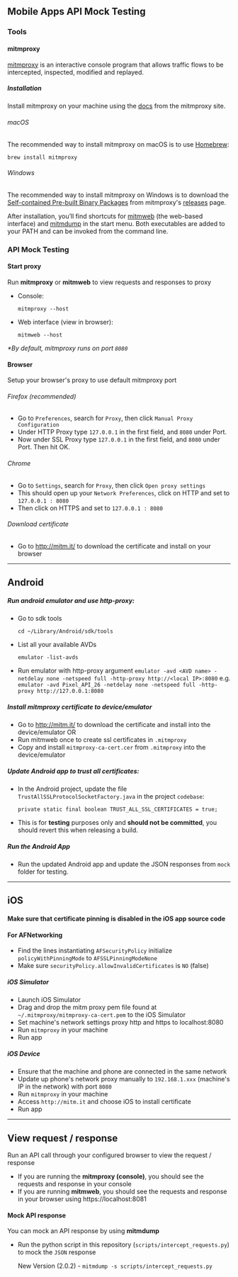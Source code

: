 ## Mobile Apps API Mock Testing

### Tools
#### mitmproxy
[mitmproxy](https://mitmproxy.org) is an interactive console program that allows traffic flows to be intercepted, inspected, modified and replayed.

##### Installation
Install mitmproxy on your machine using the [docs](http://docs.mitmproxy.org/en/latest/install.html) from the mitmproxy site.
###### macOS
The recommended way to install mitmproxy on macOS is to use [Homebrew](https://brew.sh):

`brew install mitmproxy`

###### Windows
The recommended way to install mitmproxy on Windows is to download the [Self-contained Pre-built Binary Packages](http://docs.mitmproxy.org/en/latest/install.html#binary-packages) from mitmproxy's [releases](https://github.com/mitmproxy/mitmproxy/releases/tag/v2.0.2) page.

After installation, you’ll find shortcuts for [mitmweb](http://docs.mitmproxy.org/en/latest/mitmweb.html#mitmweb) (the web-based interface) and [mitmdump](http://docs.mitmproxy.org/en/latest/mitmdump.html#mitmdump) in the start menu. Both executables are added to your PATH and can be invoked from the command line.

### API Mock Testing
#### Start proxy
Run **mitmproxy** or **mitmweb** to view requests and responses to proxy

- Console:

	`mitmproxy --host`

- Web interface (view in browser):

	`mitmweb --host`

*\*By default, mitmproxy runs on port `8080`*

#### Browser
Setup your browser's proxy to use default mitmproxy port
###### Firefox (recommended)
- Go to `Preferences`, search for `Proxy`, then click `Manual Proxy Configuration`
- Under HTTP Proxy type `127.0.0.1` in the first field, and `8080` under Port.
- Now under SSL Proxy type `127.0.0.1` in the first field, and `8080` under Port. Then hit OK.

###### Chrome
- Go to `Settings`, search for `Proxy`, then click `Open proxy settings`
- This should open up your `Network Preferences`, click on HTTP and set to `127.0.0.1 : 8080`
- Then click on HTTPS and set to `127.0.0.1 : 8080`

###### Download certificate
- Go to http://mitm.it/ to download the certificate and install on your browser

----
## Android
##### Run android emulator and use http-proxy:
- Go to sdk tools

	`cd ~/Library/Android/sdk/tools`

- List all your available AVDs

	`emulator -list-avds`

- Run emulator with http-proxy argument
	`emulator -avd <AVD name> -netdelay none -netspeed full -http-proxy http://<local IP>:8080`
	e.g.
	`emulator -avd Pixel_API_26 -netdelay none -netspeed full -http-proxy http://127.0.0.1:8080`

##### Install mitmproxy certificate to device/emulator
- Go to http://mitm.it/ to download the certificate and install into the device/emulator
OR
- Run mitmweb once to create ssl certificates in `.mitmproxy`
- Copy and install `mitmproxy-ca-cert.cer` from `.mitmproxy` into the device/emulator

##### Update Android app to trust all certificates:
- In the Android project, update the file `TrustAllSSLProtocolSocketFactory.java` in the project `codebase`:

	`private static final boolean TRUST_ALL_SSL_CERTIFICATES = true;`

- This is for **testing** purposes only and **should not be committed**, you should revert this when releasing a build.

##### Run the Android App
- Run the updated Android app and update the JSON responses from `mock` folder for testing.

----

## iOS

#### Make sure that certificate pinning is disabled in the iOS app source code
#### For AFNetworking
- Find the lines instantiating `AFSecurityPolicy` initialize `policyWithPinningMode` to `AFSSLPinningModeNone`
- Make sure `securityPolicy.allowInvalidCertificates` is `NO` (false)

##### iOS Simulator
- Launch iOS Simulator
- Drag and drop the mitm proxy pem file found at `~/.mitmproxy/mitmproxy-ca-cert.pem` to the iOS Simulator
- Set machine's network settings proxy http and https to localhost:8080
- Run `mitmproxy` in your machine
- Run app

##### iOS Device
- Ensure that the machine and phone are connected in the same network
- Update up phone's network proxy manually to `192.168.1.xxx` (machine's IP in the network) with port `8080`
- Run `mitmproxy` in your machine
- Access `http://mitm.it` and choose iOS to install certificate
- Run app

----

## View request / response
Run an API call through your configured browser to view the request / response


- If you are running the **mitmproxy (console)**, you should see the requests and response in your console
- If you are running **mitmweb**, you should see the requests and response in your browser using https://localhost:8081

#### Mock API response
You can mock an API response by using **mitmdump**

- Run the python script in this repository (`scripts/intercept_requests.py`) to mock the `JSON` response
	
	New Version (2.0.2) - `mitmdump -s scripts/intercept_requests.py`
